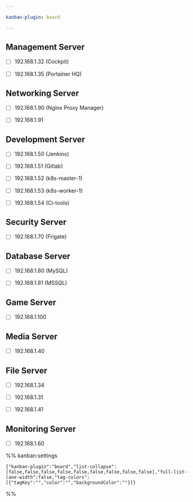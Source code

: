 ```yaml
---

kanban-plugin: board

---
```


## Management Server

- [ ] 192.168.1.32 (Cockpit)
- [ ] 192.168.1.35 (Portainer HQ)


## Networking Server

- [ ] 192.168.1.90 (Nginx Proxy Manager)
- [ ] 192.168.1.91


## Development Server

- [ ] 192.168.1.50 (Jenkins)
- [ ] 192.168.1.51 (Gitlab)
- [ ] 192.168.1.52 (k8s-master-1)
- [ ] 192.168.1.53 (k8s-worker-1)
- [ ] 192.168.1.54 (Ci-tools)


## Security Server

- [ ] 192.168.1.70 (Frigate)


## Database Server

- [ ] 192.168.1.80 (MySQL)
- [ ] 192.168.1.81 (MSSQL)


## Game Server

- [ ] 192.168.1.100


## Media Server

- [ ] 192.168.1.40


## File Server

- [ ] 192.168.1.34
- [ ] 192.168.1.31
- [ ] 192.168.1.41


## Monitoring Server

- [ ] 192.168.1.60




%% kanban:settings
```
{"kanban-plugin":"board","list-collapse":[false,false,false,false,false,false,false,false,false],"full-list-lane-width":false,"tag-colors":[{"tagKey":"","color":"","backgroundColor":""}]}
```
%%